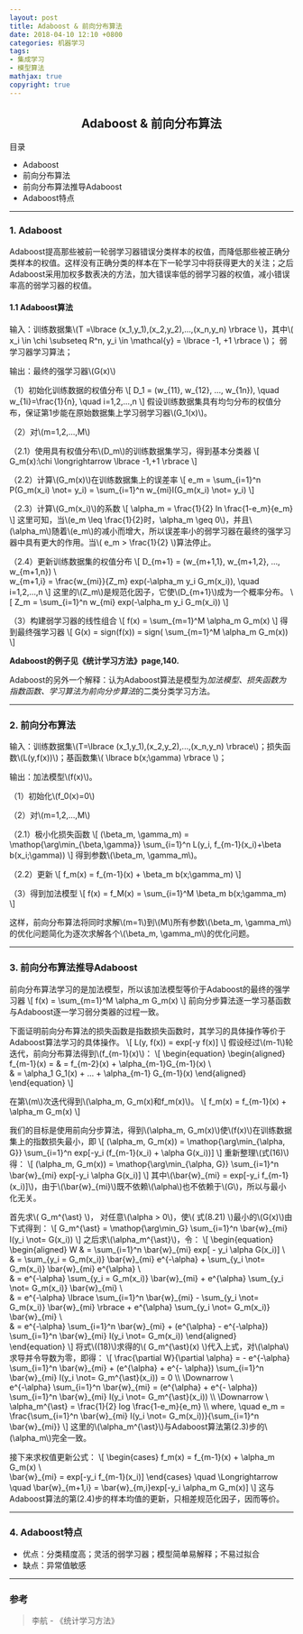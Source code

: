 ```yaml
---
layout: post
title: Adaboost & 前向分布算法
date: 2018-04-10 12:10 +0800
categories: 机器学习
tags:
- 集成学习
- 模型算法
mathjax: true
copyright: true
---
```


## <center>Adaboost & 前向分布算法</center>

目录
* Adaboost
* 前向分布算法
* 前向分布算法推导Adaboost
* Adaboost特点

----------

### 1. Adaboost

Adaboost提高那些被前一轮弱学习器错误分类样本的权值，而降低那些被正确分类样本的权值。这样没有正确分类的样本在下一轮学习中将获得更大的关注；之后Adaboost采用加权多数表决的方法，加大错误率低的弱学习器的权值，减小错误率高的弱学习器的权值。

#### 1.1 Adaboost算法

输入：训练数据集\\(T =\lbrace (x\_1,y\_1),(x\_2,y\_2),...,(x\_n,y\_n) \rbrace \\)，其中\\( x\_i \in \chi \subseteq R^n, y\_i \in \mathcal{y} = \lbrace -1, +1 \rbrace \\)； 弱学习器学习算法；

输出：最终的强学习器\\(G(x)\\)

（1）初始化训练数据的权值分布
\\[
D\_1 = (w\_{11}, w\_{12}, ..., w\_{1n}), \quad w\_{1i}=\frac{1}{n}, \quad i=1,2,...,n
\\]
假设训练数据集具有均匀分布的权值分布，保证第1步能在原始数据集上学习弱学习器\\(G\_1(x)\\)。

（2）对\\(m=1,2,...,M\\)

（2.1）使用具有权值分布\\(D\_m\\)的训练数据集学习，得到基本分类器
\\[
G\_m(x):\chi \longrightarrow \lbrace -1,+1 \rbrace
\\]

（2.2）计算\\(G\_m(x)\\)在训练数据集上的误差率
\\[
e\_m = \sum\_{i=1}^n P(G\_m(x\_i) \not= y\_i) = \sum\_{i=1}^n w\_{mi}I(G\_m(x\_i) \not= y\_i)
\\]

（2.3）计算\\(G\_m(x\_i)\\)的系数
\\[
\alpha\_m = \frac{1}{2} ln \frac{1-e\_m}{e\_m}
\\]
这里可知，当\\(e\_m \leq \frac{1}{2}时，\alpha\_m \geq 0\\)，并且\\(\alpha\_m\\)随着\\(e\_m\\)的减小而增大，所以误差率小的弱学习器在最终的强学习器中具有更大的作用。当\\( e\_m > \frac{1}{2} \\)算法停止。

（2.4）更新训练数据集的权值分布
\\[
D\_{m+1} = (w\_{m+1,1}, w\_{m+1,2}, ..., w\_{m+1,n}) \\\
w\_{m+1,i} = \frac{w\_{mi}}{Z\_m} exp(-\alpha\_m y\_i G\_m(x\_i)), \quad i=1,2,...,n
\\]
这里的\\(Z\_m\\)是规范化因子，它使\\(D\_{m+1}\\)成为一个概率分布。
\\[
Z\_m = \sum\_{i=1}^n w\_{mi} exp(-\alpha\_m y\_i G\_m(x\_i))
\\]

（3）构建弱学习器的线性组合
\\[
f(x) = \sum\_{m=1}^M \alpha\_m G\_m(x)
\\]
得到最终强学习器
\\[
G(x) = sign(f(x)) = sign( \sum\_{m=1}^M \alpha\_m G\_m(x))
\\]

**Adaboost的例子见《统计学习方法》page,140.**

Adaboost的另外一个解释：认为Adaboost算法是模型为*加法模型、损失函数为指数函数、学习算法为前向分步算法*的二类分类学习方法。


-------------

### 2. 前向分布算法

输入：训练数据集\\(T=\lbrace (x\_1,y\_1),(x\_2,y\_2),...,(x\_n,y\_n) \rbrace\\)；损失函数\\(L(y,f(x))\\)；基函数集\\( \lbrace b(x;\gamma) \rbrace \\)；

输出：加法模型\\(f(x)\\)。

（1）初始化\\(f\_0(x)=0\\)

（2）对\\(m=1,2,...,M\\)

（2.1）极小化损失函数
\\[
(\beta\_m, \gamma\_m) = \mathop{\arg\min\_{\beta,\gamma}} \sum\_{i=1}^n L(y\_i, f\_{m-1}(x\_i)+\beta b(x\_i;\gamma))
\\]
得到参数\\(\beta\_m, \gamma\_m\\)。

（2.2）更新
\\[
f\_m(x) = f\_{m-1}(x) + \beta\_m b(x;\gamma\_m)
\\]

（3）得到加法模型
\\[
f(x) = f\_M(x) = \sum\_{i=1}^M \beta\_m b(x;\gamma\_m)
\\]

这样，前向分布算法将同时求解\\(m=1\\)到\\(M\\)所有参数\\(\beta\_m, \gamma\_m\\)的优化问题简化为逐次求解各个\\(\beta\_m, \gamma\_m\\)的优化问题。


---------

### 3. 前向分布算法推导Adaboost

前向分布算法学习的是加法模型，所以该加法模型等价于Adaboost的最终的强学习器
\\[
f(x) = \sum\_{m=1}^M \alpha\_m G\_m(x)
\\]
前向分步算法逐一学习基函数与Adaboost逐一学习弱分类器的过程一致。

下面证明前向分布算法的损失函数是指数损失函数时，其学习的具体操作等价于Adaboost算法学习的具体操作。
\\[
L(y, f(x)) = exp[-y f(x)]
\\]
假设经过\\(m-1\\)轮迭代，前向分布算法得到\\(f\_{m-1}(x)\\)：
\\[
\begin{equation}
\begin{aligned}
f\_{m-1}(x) = 
& = f\_{m-2}(x) + \alpha\_{m-1}G\_{m-1}(x) \\\
& = \alpha\_1 G\_1(x) + ... + \alpha\_{m-1} G\_{m-1}(x)
\end{aligned}
\end{equation}
\\]

在第\\(m\\)次迭代得到\\(\alpha\_m, G\_m(x)和f\_m(x)\\)。
\\[
f\_m(x) = f\_{m-1}(x) + \alpha\_m G\_m(x)
\\]

我们的目标是使用前向分步算法，得到\\(\alpha\_m, G\_m(x)\\)使\\(f(x)\\)在训练数据集上的指数损失最小，即
\\[
(\alpha\_m, G\_m(x)) = \mathop{\arg\min\_{\alpha, G}} \sum\_{i=1}^n exp[-y\_i (f\_{m-1}(x\_i) + \alpha G(x\_i))]
\\]
重新整理\\(式(16)\\)得：
\\[
(\alpha\_m, G\_m(x)) = \mathop{\arg\min\_{\alpha, G}} \sum\_{i=1}^n \bar{w}\_{mi} exp[-y\_i \alpha G(x\_i)]
\\]
其中\\(\bar{w}\_{mi} = exp[-y\_i f\_{m-1}(x\_i)]\\)，由于\\(\bar{w}\_{mi}\\)既不依赖\\(\alpha\\)也不依赖于\\(G\\)，所以与最小化无关。

首先求\\( G\_m^{\ast} \\)， 对任意\\(\alpha > 0\\)，使\\( 式(8.21) \\)最小的\\(G(x)\\)由下式得到：
\\[
G\_m^{\ast} = \mathop{\arg\min\_G} \sum\_{i=1}^n \bar{w}\_{mi} I(y\_i \not= G(x\_i))
\\]
之后求\\(\alpha\_m^{\ast}\\)，令：
\\[
\begin{equation}
\begin{aligned}
W
& = \sum\_{i=1}^n \bar{w}\_{mi} exp[ - y\_i \alpha G(x\_i)] \\\
& = \sum\_{y\_i = G\_m(x\_i)} \bar{w}\_{mi} e^{-\alpha} + \sum\_{y\_i \not= G\_m(x\_i)} \bar{w}\_{mi} e^{\alpha} \\\
& = e^{-\alpha} \sum\_{y\_i = G\_m(x\_i)} \bar{w}\_{mi} + e^{\alpha} \sum\_{y\_i \not= G\_m(x\_i)} \bar{w}\_{mi} \\\
& = e^{-\alpha} \lbrace \sum\_{i=1}^n \bar{w}\_{mi} - \sum\_{y\_i \not= G\_m(x\_i)} \bar{w}\_{mi} \rbrace + e^{\alpha} \sum\_{y\_i \not= G\_m(x\_i)} \bar{w}\_{mi} \\\
& = e^{-\alpha} \sum\_{i=1}^n \bar{w}\_{mi} + (e^{\alpha} - e^{-\alpha}) \sum\_{i=1}^n \bar{w}\_{mi} I(y\_i \not= G\_m(x\_i))
\end{aligned}
\end{equation}
\\]
将式\\((18)\\)求得的\\( G\_m^{\ast}(x) \\)代入上式，对\\(\alpha\\)求导并令导数为零，即得：
\\[
\frac{\partial W}{\partial \alpha} = - e^{-\alpha} \sum\_{i=1}^n \bar{w}\_{mi} + (e^{\alpha} + e^{- \alpha}) \sum\_{i=1}^n \bar{w}\_{mi} I(y\_i \not= G\_m^{\ast}(x\_i)) = 0
\\\ \Downarrow \\\
e^{-\alpha} \sum\_{i=1}^n \bar{w}\_{mi} = (e^{\alpha} + e^{- \alpha}) \sum\_{i=1}^n \bar{w}\_{mi} I(y\_i \not= G\_m^{\ast}(x\_i))
\\\ \Downarrow \\\
\alpha\_m^{\ast} = \frac{1}{2} log \frac{1-e\_m}{e\_m} \\\ 
where, \quad e\_m = \frac{\sum\_{i=1}^n \bar{w}\_{mi} I(y\_i \not= G\_m(x\_i))}{\sum\_{i=1}^n \bar{w}\_{mi}}
\\]
这里的\\(\alpha\_m^{\ast}\\)与Adaboost算法第(2.3)步的\\(\alpha\_m\\)完全一致。

接下来求权值更新公式：
\\[
\begin{cases}
f\_m(x) = f\_{m-1}(x) + \alpha\_m G\_m(x) \\\
\bar{w}\_{mi} = exp[-y\_i f\_{m-1}(x\_i)]
\end{cases}
\quad \Longrightarrow \quad 
\bar{w}\_{m+1,i} = \bar{w}\_{m,i}exp[-y\_i \alpha\_m G\_m(x)]
\\]
这与Adaboost算法的第(2.4)步的样本均值的更新，只相差规范化因子，因而等价。


------------

### 4. Adaboost特点

* 优点：分类精度高；灵活的弱学习器；模型简单易解释；不易过拟合
* 缺点：异常值敏感


--------------

### 参考
>李航 - 《统计学习方法》



